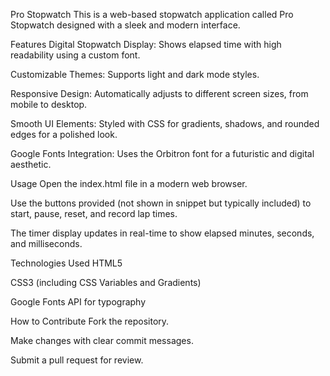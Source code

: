 Pro Stopwatch
This is a web-based stopwatch application called Pro Stopwatch designed with a sleek and modern interface.

Features
Digital Stopwatch Display: Shows elapsed time with high readability using a custom font.

Customizable Themes: Supports light and dark mode styles.

Responsive Design: Automatically adjusts to different screen sizes, from mobile to desktop.

Smooth UI Elements: Styled with CSS for gradients, shadows, and rounded edges for a polished look.

Google Fonts Integration: Uses the Orbitron font for a futuristic and digital aesthetic.

Usage
Open the index.html file in a modern web browser.

Use the buttons provided (not shown in snippet but typically included) to start, pause, reset, and record lap times.

The timer display updates in real-time to show elapsed minutes, seconds, and milliseconds.

Technologies Used
HTML5

CSS3 (including CSS Variables and Gradients)

Google Fonts API for typography

How to Contribute
Fork the repository.

Make changes with clear commit messages.

Submit a pull request for review.

